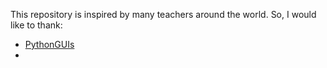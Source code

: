 This repository is inspired by many teachers around the world. So, I would like to thank:

* [PythonGUIs](https://www.pythonguis.com/pyqt6-tutorial/)
*

